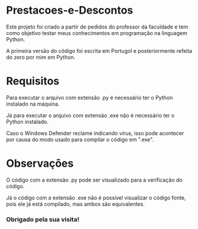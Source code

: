 # Prestacoes-e-Descontos
Este projeto foi criado a partir de pedidos do professor da faculdade e tem como objetivo testar meus conhecimentos em programação na linguagem Python.

A primeira versão do código foi escrita em Portugol e posteriormente refeita do zero por mim em Python.

# Requisitos
Para executar o arquivo com extensão .py é necessário ter o Python instalado na máquina.

Já para executar o arquivo com extensão .exe não é necessário ter o Python instalado.

Caso o Windows Defender reclame indicando vírus, isso pode acontecer por causa do modo usado para compilar o código em ".exe".

# Observações
O código com a extensão .py pode ser visualizado para a verificação do código.

Já o código com a extensão .exe não é possível visualizar o código fonte, pois ele já está compilado, mas ambos são equivalentes.

### Obrigado pela sua visita!
